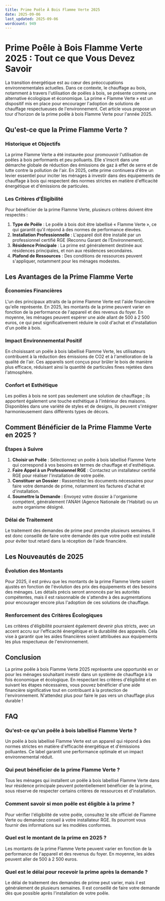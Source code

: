 ```yaml
---
title: Prime Poêle À Bois Flamme Verte 2025
date: 2025-09-06
last_updated: 2025-09-06
wordcount: 949
---
```


# Prime Poêle à Bois Flamme Verte 2025 : Tout ce que Vous Devez Savoir

La transition énergétique est au cœur des préoccupations environnementales actuelles. Dans ce contexte, le chauffage au bois, notamment à travers l'utilisation de poêles à bois, se présente comme une alternative écologique et économique. La prime « Flamme Verte » est un dispositif mis en place pour encourager l'adoption de solutions de chauffage respectueuses de l'environnement. Cet article vous propose un tour d'horizon de la prime poêle à bois Flamme Verte pour l'année 2025.

## Qu'est-ce que la Prime Flamme Verte ?

### Historique et Objectifs

La prime Flamme Verte a été instaurée pour promouvoir l'utilisation de poêles à bois performants et peu polluants. Elle s'inscrit dans une démarche globale de réduction des émissions de gaz à effet de serre et de lutte contre la pollution de l'air. En 2025, cette prime continuera d'être un levier essentiel pour inciter les ménages à investir dans des équipements de chauffage à bois qui respectent des normes strictes en matière d'efficacité énergétique et d'émissions de particules.

### Les Critères d'Éligibilité

Pour bénéficier de la prime Flamme Verte, plusieurs critères doivent être respectés :

1. **Type de Poêle** : Le poêle à bois doit être labellisé « Flamme Verte », ce qui garantit qu'il répond à des normes de performance élevées.
2. **Installation Professionnelle** : L'appareil doit être installé par un professionnel certifié RGE (Reconnu Garant de l’Environnement).
3. **Résidence Principale** : La prime est généralement destinée aux résidences principales, et non aux résidences secondaires.
4. **Plafond de Ressources** : Des conditions de ressources peuvent s'appliquer, notamment pour les ménages modestes.

## Les Avantages de la Prime Flamme Verte

### Économies Financières

L'un des principaux attraits de la prime Flamme Verte est l'aide financière qu'elle représente. En 2025, les montants de la prime peuvent varier en fonction de la performance de l'appareil et des revenus du foyer. En moyenne, les ménages peuvent espérer une aide allant de 500 à 2 500 euros, ce qui peut significativement réduire le coût d'achat et d'installation d'un poêle à bois.

### Impact Environnemental Positif

En choisissant un poêle à bois labellisé Flamme Verte, les utilisateurs contribuent à la réduction des émissions de CO2 et à l'amélioration de la qualité de l'air. Ces appareils sont conçus pour brûler le bois de manière plus efficace, réduisant ainsi la quantité de particules fines rejetées dans l'atmosphère.

### Confort et Esthétique

Les poêles à bois ne sont pas seulement une solution de chauffage ; ils apportent également une touche esthétique à l'intérieur des maisons. Disponibles dans une variété de styles et de designs, ils peuvent s'intégrer harmonieusement dans différents types de décors.

## Comment Bénéficier de la Prime Flamme Verte en 2025 ?

### Étapes à Suivre

1. **Choisir un Poêle** : Sélectionnez un poêle à bois labellisé Flamme Verte qui correspond à vos besoins en termes de chauffage et d'esthétique.
2. **Faire Appel à un Professionnel RGE** : Contactez un installateur certifié RGE pour réaliser l'installation de votre poêle.
3. **Constituer un Dossier** : Rassemblez les documents nécessaires pour faire votre demande de prime, notamment les factures d'achat et d'installation.
4. **Soumettre la Demande** : Envoyez votre dossier à l'organisme compétent, généralement l'ANAH (Agence Nationale de l'Habitat) ou un autre organisme désigné.

### Délai de Traitement

Le traitement des demandes de prime peut prendre plusieurs semaines. Il est donc conseillé de faire votre demande dès que votre poêle est installé pour éviter tout retard dans la réception de l'aide financière.

## Les Nouveautés de 2025

### Évolution des Montants

Pour 2025, il est prévu que les montants de la prime Flamme Verte soient ajustés en fonction de l'évolution des prix des équipements et des besoins des ménages. Les détails précis seront annoncés par les autorités compétentes, mais il est raisonnable de s'attendre à des augmentations pour encourager encore plus l'adoption de ces solutions de chauffage.

### Renforcement des Critères Écologiques

Les critères d'éligibilité pourraient également devenir plus stricts, avec un accent accru sur l'efficacité énergétique et la durabilité des appareils. Cela vise à garantir que les aides financières soient attribuées aux équipements les plus respectueux de l'environnement.

## Conclusion

La prime poêle à bois Flamme Verte 2025 représente une opportunité en or pour les ménages souhaitant investir dans un système de chauffage à la fois économique et écologique. En respectant les critères d'éligibilité et en suivant les étapes nécessaires, vous pouvez bénéficier d'une aide financière significative tout en contribuant à la protection de l'environnement. N'attendez plus pour faire le pas vers un chauffage plus durable !

## FAQ

### Qu'est-ce qu'un poêle à bois labellisé Flamme Verte ?

Un poêle à bois labellisé Flamme Verte est un appareil qui répond à des normes strictes en matière d'efficacité énergétique et d'émissions polluantes. Ce label garantit une performance optimale et un impact environnemental réduit.

### Qui peut bénéficier de la prime Flamme Verte ?

Tous les ménages qui installent un poêle à bois labellisé Flamme Verte dans leur résidence principale peuvent potentiellement bénéficier de la prime, sous réserve de respecter certains critères de ressources et d'installation.

### Comment savoir si mon poêle est éligible à la prime ?

Pour vérifier l'éligibilité de votre poêle, consultez le site officiel de Flamme Verte ou demandez conseil à votre installateur RGE. Ils pourront vous fournir des informations sur les modèles conformes.

### Quel est le montant de la prime en 2025 ?

Les montants de la prime Flamme Verte peuvent varier en fonction de la performance de l'appareil et des revenus du foyer. En moyenne, les aides peuvent aller de 500 à 2 500 euros.

### Quel est le délai pour recevoir la prime après la demande ?

Le délai de traitement des demandes de prime peut varier, mais il est généralement de plusieurs semaines. Il est conseillé de faire votre demande dès que possible après l'installation de votre poêle.